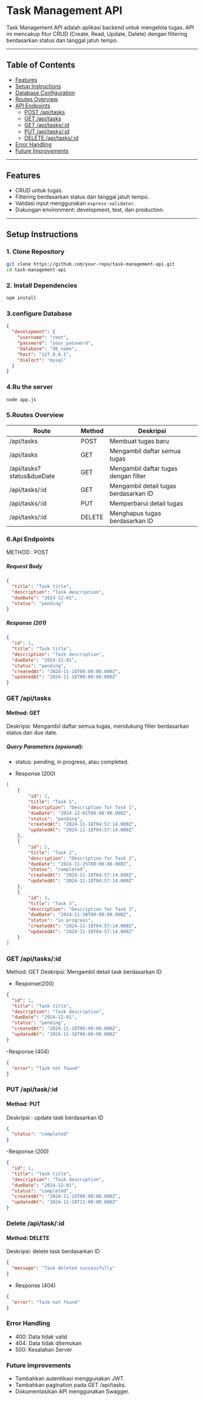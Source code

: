 # Task Management API

Task Management API adalah aplikasi backend untuk mengelola tugas. API ini mencakup fitur CRUD (Create, Read, Update, Delete) dengan filtering berdasarkan status dan tanggal jatuh tempo.

---

## Table of Contents
- [Features](#features)
- [Setup Instructions](#setup-instructions)
- [Database Configuration](#database-configuration)
- [Routes Overview](#routes-overview)
- [API Endpoints](#api-endpoints)
  - [POST /api/tasks](#post-apitasks)
  - [GET /api/tasks](#get-apitasks)
  - [GET /api/tasks/:id](#get-apitasksid)
  - [PUT /api/tasks/:id](#put-apitasksid)
  - [DELETE /api/tasks/:id](#delete-apitasksid)
- [Error Handling](#error-handling)
- [Future Improvements](#future-improvements)

---

## Features
- CRUD untuk tugas.
- Filtering berdasarkan status dan tanggal jatuh tempo.
- Validasi input menggunakan `express-validator`.
- Dukungan environment: development, test, dan production.

---

## Setup Instructions

### 1. Clone Repository
```bash
git clone https://github.com/your-repo/task-management-api.git
cd task-management-api
```
### 2.  Install Dependencies
```bash
npm install
```

### 3.configure Database
```json
{
  "development": {
    "username": "root",
    "password": "your_password",
    "database": "db_name",
    "host": "127.0.0.1",
    "dialect": "mysql"
  }
}
```

### 4.Ru the server
```bash
node app.js
```

### 5.Routes Overview
| Route               | Method | Deskripsi                              |
|---------------------|--------|----------------------------------------|
| /api/tasks          | POST   | Membuat tugas baru                    |
| /api/tasks          | GET    | Mengambil daftar semua tugas           |
| /api/tasks?status&dueDate | GET    | Mengambil daftar tugas dengan filter   |
| /api/tasks/:id      | GET    | Mengambil detail tugas berdasarkan ID  |
| /api/tasks/:id      | PUT    | Memperbarui detail tugas               |
| /api/tasks/:id      | DELETE | Menghapus tugas berdasarkan ID         |


### 6.Api Endpoints
METHOD : POST
##### Request Body
```json
{
  "title": "Task title",
  "description": "Task description",
  "dueDate": "2024-12-01",
  "status": "pending"
}
```

##### Response (201)
```json
{
  "id": 1,
  "title": "Task title",
  "description": "Task description",
  "dueDate": "2024-12-01",
  "status": "pending",
  "createdAt": "2024-11-18T00:00:00.000Z",
  "updatedAt": "2024-11-18T00:00:00.000Z"
}
```
### GET /api/tasks
#### Method: GET
Deskripsi: Mengambil daftar semua tugas, mendukung filter berdasarkan status dan due date.

##### Query Parameters (opsional):
- status: pending, in progress, atau completed.

- Response (200)
```json
[
    {
        "id": 1,
        "title": "Task 1",
        "description": "Description for Task 1",
        "dueDate": "2024-12-01T00:00:00.000Z",
        "status": "pending",
        "createdAt": "2024-11-18T04:57:14.000Z",
        "updatedAt": "2024-11-18T04:57:14.000Z"
    },
    {
        "id": 2,
        "title": "Task 2",
        "description": "Description for Task 2",
        "dueDate": "2024-11-25T00:00:00.000Z",
        "status": "completed",
        "createdAt": "2024-11-18T04:57:14.000Z",
        "updatedAt": "2024-11-18T04:57:14.000Z"
    },
    {
        "id": 3,
        "title": "Task 3",
        "description": "Description for Task 3",
        "dueDate": "2024-11-30T00:00:00.000Z",
        "status": "in progress",
        "createdAt": "2024-11-18T04:57:14.000Z",
        "updatedAt": "2024-11-18T04:57:14.000Z"
    }
]
```

### GET /api/tasks/:id
Method: GET
Deskripsi: Mengambil detail task berdasarkan ID

- Response(200)
```json
{
  "id": 1,
  "title": "Task title",
  "description": "Task description",
  "dueDate": "2024-12-01",
  "status": "pending",
  "createdAt": "2024-11-18T00:00:00.000Z",
  "updatedAt": "2024-11-18T00:00:00.000Z"
}
```
-Response (404)
```json
{
  "error": "Task not found"
}
```

### PUT /api/task/:id
#### Method: PUT
Deskripsi : update task berdasarkan ID
```json
{
  "status": "completed"
}
```
-Response (200)
```json
{
  "id": 1,
  "title": "Task title",
  "description": "Task description",
  "dueDate": "2024-12-01",
  "status": "completed",
  "createdAt": "2024-11-18T00:00:00.000Z",
  "updatedAt": "2024-11-18T12:00:00.000Z"
}
```

### Delete /api/task/:id
#### Method: DELETE
Deskripsi: delete task berdasarkan ID
```json
{
  "message": "Task deleted successfully"
}
```
- Response (404)
```json
{
  "error": "Task not found"
}
```

### Error Handling
- 400: Data tidak valid 
- 404: Data tidak ditemukan
- 500: Kesalahan Server


### Future Improvements
- Tambahkan autentikasi menggunakan JWT.
- Tambahkan pagination pada GET /api/tasks.
- Dokumentasikan API menggunakan Swagger.



